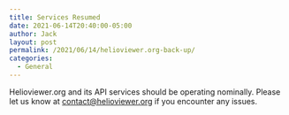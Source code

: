 ```yaml
---
title: Services Resumed
date: 2021-06-14T20:40:00-05:00
author: Jack
layout: post
permalink: /2021/06/14/helioviewer.org-back-up/
categories:
  - General
---
```

Helioviewer.org and its API services should be operating nominally.
Please let us know at contact@helioviewer.org if you encounter any issues.
